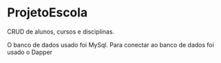 # ProjetoEscola

CRUD  de alunos, cursos e disciplinas.

O banco de dados usado foi MySql.
Para conectar ao banco de dados foi usado o Dapper
